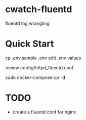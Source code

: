 # cwatch-fluentd
fluentd log wrangling


# Quick Start
cp .env.sample .env
edit .env values

review config/httpd_fluentd.conf

sudo docker-compose up -d


# TODO
- create a fluentd conf for nginx